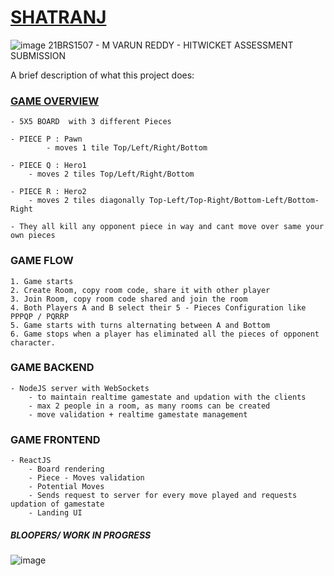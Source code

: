 
# [SHATRANJ](https://shatranjh.vercel.app/)
![image](https://github.com/user-attachments/assets/470ed5b9-5526-41dd-9499-51d4727fa75e)
21BRS1507 - M VARUN REDDY - HITWICKET ASSESSMENT SUBMISSION


A brief description of what this project does:

### [GAME OVERVIEW](https://www.youtube.com/watch?v=PdoNWiTibLY)
    - 5X5 BOARD  with 3 different Pieces
    
    - PIECE P : Pawn 
            - moves 1 tile Top/Left/Right/Bottom

    - PIECE Q : Hero1
        - moves 2 tiles Top/Left/Right/Bottom

    - PIECE R : Hero2
        - moves 2 tiles diagonally Top-Left/Top-Right/Bottom-Left/Bottom-Right

    - They all kill any opponent piece in way and cant move over same your own pieces

### GAME FLOW
    1. Game starts 
    2. Create Room, copy room code, share it with other player
    3. Join Room, copy room code shared and join the room
    4. Both Players A and B select their 5 - Pieces Configuration like PPPQP / PQRRP 
    5. Game starts with turns alternating between A and Bottom
    6. Game stops when a player has eliminated all the pieces of opponent character.

### GAME BACKEND
    - NodeJS server with WebSockets 
        - to maintain realtime gamestate and updation with the clients
        - max 2 people in a room, as many rooms can be created
        - move validation + realtime gamestate management

### GAME FRONTEND
    - ReactJS 
        - Board rendering
        - Piece - Moves validation
        - Potential Moves 
        - Sends request to server for every move played and requests updation of gamestate
        - Landing UI


##### BLOOPERS/ WORK IN PROGRESS 
![image](https://github.com/user-attachments/assets/eea6894f-db18-49ff-813c-12b02aaa93fa)

